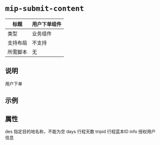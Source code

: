 # `mip-submit-content`

标题|用户下单组件
----|----
类型|业务组件
支持布局|不支持
所需脚本|无

## 说明

用户下单

## 示例

<mip-submit-content des="巴黎" days="7" tripid="1358" info="{}"></mip-submit-content>

## 属性

des 指定目的地名称，不能为空
days 行程天数
tripid 行程蓝本ID
info   授权用户信息
